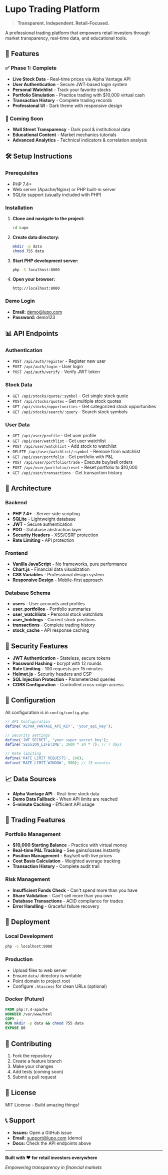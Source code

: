 # Lupo Trading Platform

> **Transparent. Independent. Retail-Focused.**

A professional trading platform that empowers retail investors through market transparency, real-time data, and educational tools.

## 🚀 Features

### ✅ **Phase 1: Complete**
- **Live Stock Data** - Real-time prices via Alpha Vantage API
- **User Authentication** - Secure JWT-based login system
- **Personal Watchlist** - Track your favorite stocks
- **Portfolio Simulation** - Practice trading with $10,000 virtual cash
- **Transaction History** - Complete trading records
- **Professional UI** - Dark theme with responsive design

### 🔄 **Coming Soon**
- **Wall Street Transparency** - Dark pool & institutional data
- **Educational Content** - Market mechanics tutorials
- **Advanced Analytics** - Technical indicators & correlation analysis

## 🛠️ Setup Instructions

### Prerequisites
- PHP 7.4+
- Web server (Apache/Nginx) or PHP built-in server
- SQLite support (usually included with PHP)

### Installation

1. **Clone and navigate to the project:**
   ```bash
   cd Lupo
   ```

2. **Create data directory:**
   ```bash
   mkdir -p data
   chmod 755 data
   ```

3. **Start PHP development server:**
   ```bash
   php -S localhost:8000
   ```

4. **Open your browser:**
   ```
   http://localhost:8000
   ```

### Demo Login
- **Email:** demo@lupo.com
- **Password:** demo123

## 📊 API Endpoints

### Authentication
- `POST /api/auth/register` - Register new user
- `POST /api/auth/login` - User login
- `POST /api/auth/verify` - Verify JWT token

### Stock Data
- `GET /api/stocks/quote/:symbol` - Get single stock quote
- `POST /api/stocks/quotes` - Get multiple stock quotes
- `GET /api/stocks/opportunities` - Get categorized stock opportunities
- `GET /api/stocks/search/:query` - Search stock symbols

### User Data
- `GET /api/user/profile` - Get user profile
- `GET /api/user/watchlist` - Get user watchlist
- `POST /api/user/watchlist` - Add stock to watchlist
- `DELETE /api/user/watchlist/:symbol` - Remove from watchlist
- `GET /api/user/portfolio` - Get portfolio with P&L
- `POST /api/user/portfolio/trade` - Execute buy/sell orders
- `POST /api/user/portfolio/reset` - Reset portfolio to $10,000
- `GET /api/user/transactions` - Get transaction history

## 🔧 Architecture

### Backend
- **PHP 7.4+** - Server-side scripting
- **SQLite** - Lightweight database
- **JWT** - Secure authentication  
- **PDO** - Database abstraction layer
- **Security Headers** - XSS/CSRF protection
- **Rate Limiting** - API protection

### Frontend
- **Vanilla JavaScript** - No frameworks, pure performance
- **Chart.js** - Financial data visualization
- **CSS Variables** - Professional design system
- **Responsive Design** - Mobile-first approach

### Database Schema
- **users** - User accounts and profiles
- **user_portfolios** - Portfolio summaries
- **user_watchlists** - Personal stock watchlists
- **user_holdings** - Current stock positions
- **transactions** - Complete trading history
- **stock_cache** - API response caching

## 🔐 Security Features

- **JWT Authentication** - Stateless, secure tokens
- **Password Hashing** - bcrypt with 12 rounds
- **Rate Limiting** - 100 requests per 15 minutes
- **Helmet.js** - Security headers and CSP
- **SQL Injection Protection** - Parameterized queries
- **CORS Configuration** - Controlled cross-origin access

## 🔧 Configuration

All configuration is in `config/config.php`:

```php
// API Configuration
define('ALPHA_VANTAGE_API_KEY', 'your_api_key');

// Security settings
define('JWT_SECRET', 'your_super_secret_key');
define('SESSION_LIFETIME', 3600 * 24 * 7); // 7 days

// Rate limiting
define('RATE_LIMIT_REQUESTS', 100);
define('RATE_LIMIT_WINDOW', 900); // 15 minutes
```

## 📈 Data Sources

- **Alpha Vantage API** - Real-time stock data
- **Demo Data Fallback** - When API limits are reached
- **5-minute Caching** - Efficient API usage

## 🎯 Trading Features

### Portfolio Management
- **$10,000 Starting Balance** - Practice with virtual money
- **Real-time P&L Tracking** - See gains/losses instantly
- **Position Management** - Buy/sell with live prices
- **Cost Basis Calculation** - Weighted average tracking
- **Transaction History** - Complete audit trail

### Risk Management
- **Insufficient Funds Check** - Can't spend more than you have
- **Share Validation** - Can't sell more than you own
- **Database Transactions** - ACID compliance for trades
- **Error Handling** - Graceful failure recovery

## 🚀 Deployment

### Local Development
```bash
php -S localhost:8000
```

### Production
- Upload files to web server
- Ensure `data/` directory is writable
- Point domain to project root
- Configure `.htaccess` for clean URLs (optional)

### Docker (Future)
```dockerfile
FROM php:7.4-apache
WORKDIR /var/www/html
COPY . .
RUN mkdir -p data && chmod 755 data
EXPOSE 80
```

## 🤝 Contributing

1. Fork the repository
2. Create a feature branch
3. Make your changes
4. Add tests (coming soon)
5. Submit a pull request

## 📝 License

MIT License - Build amazing things!

## 📞 Support

- **Issues:** Open a GitHub issue
- **Email:** support@lupo.com (demo)
- **Docs:** Check the API endpoints above

---

**Built with ❤️ for retail investors everywhere**

*Empowering transparency in financial markets*